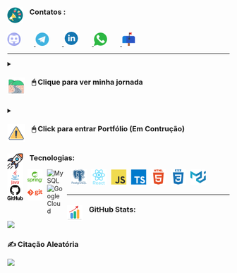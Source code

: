### Contatos : <img align="left" alt="Foguete" width="35px" style="padding-right:15px;" src="https://raw.githubusercontent.com/fernandodelgadoazevedo/fernandodelgadoazevedo/fa922e6090bc3b9c9bf4b317d075a0c501731250/imgs/contatos/megaphone-svgrepo-com.svg"/>

<br>
<a href="https://discord.gg/FernandoAzevedo#8268">
  <img alt="Java" width="30px" style="padding-right:30px;" src="https://github.com/fernandodelgadoazevedo/fernandodelgadoazevedo/blob/main/imgs/contatos/discord.svg"/>
</a>
<a href="https://web.telegram.org/k/#@FernandoAzevedo">
  <img alt="Java" width="30px" style="padding-right:30px;" src="https://github.com/fernandodelgadoazevedo/fernandodelgadoazevedo/blob/main/imgs/contatos/telegram.svg"/>
</a>
<a href="https://www.linkedin.com/in/fernandodazevedo">
  <img alt="Java" width="34px" style="padding-right:30px;" src="https://github.com/fernandodelgadoazevedo/fernandodelgadoazevedo/blob/main/imgs/contatos/linkedin.svg"/>
</a>
<a href="https://wa.me/5511983078800">
  <img alt="Java" width="30px" style="padding-right:30px;" src="https://github.com/fernandodelgadoazevedo/fernandodelgadoazevedo/blob/main/imgs/contatos/whatsapp-svgrepo-com.svg"/>
</a>
<a href="mailto:fernandodelgadoazevedo@gmail.com">
  <img alt="Java" width="30px" style="padding-right:30px;" src="https://github.com/fernandodelgadoazevedo/fernandodelgadoazevedo/blob/main/imgs/contatos/mailbox-svgrepo-com.svg"/>
</a>

---

<details>
<summary> <h3><img align="left" alt="Foguete" width="40px" style="padding-right:15px;" src="https://raw.githubusercontent.com/fernandodelgadoazevedo/fernandodelgadoazevedo/26c65e5b8805c90aa465484d5d4547921dc00ac8/imgs/tecw/asphalt-highway-journey-svgrepo-com%20(1).svg"/> 🖱 Clique para ver minha jornada</h3></summary>

 <h3>Sou um desenvolvedor (Dev) apaixonado por encontrar soluções que tornem a vida mais fácil.</h3>
    <p>Com mais de 10 anos de experiência em tecnologia, gestão de processos e equipes, adquiri bons conhecimentos nas regras de negócio e habilidades para compreender as histórias e codar. "Clique em ...ver mais"</p>
    <p>Acredito que posso contribuir com minha visão ampla e habilidades tanto em soft skills quanto em hard skills para ajudar na resolução de desafios e na construção de projetos de sucesso.</p>
    <p>Sou um profissional em transição de carreira que busca uma nova oportunidade no mercado de tecnologia.</p>
<h4>Destaque</h4>
<p>Entre os meus projetos relevantes, destaco:</p>
<ul>
  <li>Redução do tempo de contagem de estoque de 9 horas para apenas 3 horas, com a implantação de um sistema de inventário eletrônico de custo zero, na Ambev.</li>
  <li>Criação de um sistema centralizado de compras que resultou na redução de custos e melhoria do SLA na entrega, também na Ambev.</li>
  <li>Estruturação da área de faturamento e expedição, mapeamento de processos, implantação ERP, treinamento, monitorar e definir KPIs na TecnoWise.</li>
</ul>

<h3>Formações</h3>
<ul>
  <li>Desenvolvedor Web FullStack. 2023</li>
  <li>Pós-graduação em Gestão de Projetos com ênfase em Ágil. 2021</li>
  <li>Graduado em Administração. 2017</li>
</ul>

<h4>Habilidades</h4>
<ul>
  <li>Fullstack</li>
  <li>Front-end</li>
  <li>Back-end</li>
  <li>React</li>
  <li>TypeScript</li>
  <li>JavaScript</li>
  <li>HTML</li>
  <li>CSS</li>
  <li>Spring</li>
  <li>Java</li>
  <li>SQL</li>
  <li>Bancos de Dados</li>
  <li>Git</li>
  <li>Software Web</li>
  <li>Design UI/UX</li>
  <li>Excel Avançado</li>
  <li>Power BI</li>
</ul>

<h4>Características</h4>
<ul>
  <li>Comunicação</li>
  <li>Trabalho em equipe</li>
  <li>Criatividade</li>
  <li>Adaptabilidade</li>
  <li>Proatividade</li>
  <li>Flexibilidade</li>
  <li>Resolução de problemas</li>
  <li>Raciocínio lógico</li>
</ul>

"[Veja mais no Linkedin][Linkedin]"
</details>

##

<details>
<summary> <h3><img align="left" alt="Foguete" width="40px" style="padding-right:15px;" src="https://raw.githubusercontent.com/fernandodelgadoazevedo/fernandodelgadoazevedo/c0dd68c09d851c050bfc1cd412e2d1781f6ae4e5/imgs/tecw/construction-danger-exclamantion-svgrepo-com.svg"/> 🖱 Click para entrar Portfólio (Em Contrução)</h3></summary>

<details>
<summary> <h3><img align="left" alt="Foguete" width="40px" style="padding-right:15px;" src="https://github.com/fernandodelgadoazevedo/fernandodelgadoazevedo/blob/main/imgs/tecw/Designsfundo.png?raw=true"/> 🖱 Click para saber mais - PdP Poder Digital Periférico </h3></summary>
 <p><p/>
   <h4>Poder Digital Periférico</h4>
 <p>
Tem seu início como um MVP de rede social voltado para artistas e pessoas que têm ações sociais na comunidade e que precisam de alguma forma criar uma divulgação mais direta. Pedimos em criar com base em fatos reais e ajudar a comunidade a se promover.
   
 <p/> 
<!-- BEGIN CARDS -->
<!-- ![Pagina de Login](https://github.com/fernandodelgadoazevedo/fernandodelgadoazevedo/blob/main/imgs/pdp/pglogin.PNG?raw=true) -->

<img align="left" alt="Login" width="336px" height="168px" style="padding:100px;" src="https://github.com/fernandodelgadoazevedo/fernandodelgadoazevedo/blob/main/imgs/pdp/pglogin.PNG?raw=true"/>
  
  
<img align="center" alt="Região" width="336px" height="168px" style="padding:100px;" src="https://github.com/fernandodelgadoazevedo/fernandodelgadoazevedo/blob/main/imgs/pdp/pghome.PNG?raw=true"/>
  <p><p/>
  <p>O propósito é a criação de uma aplicação web para desktop, mas buscamos trazer alguma responsividade no MVP.<p/>
  
<img align="center" alt="Região" width="336px" height="168px" style="padding:100px;" src="https://github.com/fernandodelgadoazevedo/fernandodelgadoazevedo/blob/main/imgs/pdp/pgcomunidadedeskusercomun.PNG?raw=true"/>

<img align="center" alt="Região" width="336px" height="168px" style="padding:100px;" src="https://github.com/fernandodelgadoazevedo/fernandodelgadoazevedo/blob/main/imgs/pdp/pgcomunidadedesk.PNG?raw=true"/>
  
 <p><p/>
 <p>Um ponto super importante foi a questão da segurança. Apenas o usuário que fez a postagem pode apagar ou alterar. Para as regiões ou comunidades, apenas o usuário administrador tem acesso para excluir.<p/>
  
  
<img align="center" alt="Região" width="336px" height="168px" style="padding:100px;" src="https://github.com/fernandodelgadoazevedo/fernandodelgadoazevedo/blob/main/imgs/pdp/post.PNG?raw=true/">
  
<img align="center" alt="Região" width="336px" height="168px" style="padding:100px;" src="https://github.com/fernandodelgadoazevedo/fernandodelgadoazevedo/blob/main/imgs/pdp/todasaspostagens.PNG?raw=true"/>
  
  <p><p/>
 <p>A ideia é republicar qualquer URL das mais diversas redes sociais, como Youtube, Facebook, Instagram, Tiktok e outras. Pode incluir fotos e vídeos no formato *.mp4. Posso dizer que é possível postar qualquer coisa que tenha uma URL válida, e para isso utilizamos a estrutura switch case para renderizar todas as situações.<p/>
  <p>Também deixamos um espaço para breve comentário e para colocar a região ou comunidade a que o vídeo pertence.<p/>
  

<img align="center" alt="Região" width="320px" height="180px" style="padding:100px;" src="https://github.com/fernandodelgadoazevedo/fernandodelgadoazevedo/blob/main/imgs/pdp/Atualizarperfil.PNG?raw=true"/>
  
<img align="center" alt="Região" width="320px" height="180px" style="padding:100px;" src="https://github.com/fernandodelgadoazevedo/fernandodelgadoazevedo/blob/main/imgs/pdp/parallax.PNG?raw=true">
  
<img align="center" alt="Região" width="320px" height="180px" style="padding:100px;" src="https://github.com/fernandodelgadoazevedo/fernandodelgadoazevedo/blob/main/imgs/pdp/sobre.PNG?raw=true"/>
  
  <p><p/>
 <p>É possível também efetuar o ajuste no cadastro, não apenas do usuário, mas também da postagem e região. Além disso, deixamos uma parallax com a imagem que retrata uma entrada de comunidade e, mais abaixo, a equipe que criou o projeto do backend ao frontend.<p/>
  
<!-- END CARDS -->
<p><p/>  
  
  
  "[Acesse nosso MVP e deixe seu comentário.][PdP]"
  
 
  
</details>
  
<details>

<summary> <h3><img align="left" alt="Foguete" width="40px" style="padding-right:15px;" src="https://raw.githubusercontent.com/fernandodelgadoazevedo/fernandodelgadoazevedo/17718a6b2a0cb3eb44e2420ffec8c2cb3140f313/imgs/tecw/blogger-color-svgrepo-com.svg"/> 🖱 Click para saber mais - (Em Construção) Blog Azevedo </h3></summary>
  
</details>

</details>

##


### Tecnologias: <img align="left" alt="Foguete" width="35px" style="padding-right:15px;" src="https://raw.githubusercontent.com/fernandodelgadoazevedo/fernandodelgadoazevedo/99925bcc95bc126a3f712db3b9a8c9c2d84fb96a/imgs/teconologias/foguete.svg"/>

<img align="left" alt="Java" width="35px" style="padding-right:10px;" src="https://raw.githubusercontent.com/fernandodelgadoazevedo/fernandodelgadoazevedo/cba9c2447609c4781407237d8bff7f973751e36d/imgs/tecw/java-original-wordmark.svg"/>
<img align="left" alt="Spring" width="35px" style="padding-right:10px;" src="https://raw.githubusercontent.com/fernandodelgadoazevedo/fernandodelgadoazevedo/cba9c2447609c4781407237d8bff7f973751e36d/imgs/tecw/spring-original-wordmark.svg"/>
<img align="left" alt="MySQL" width="45px" style="padding-right:10px;" src="https://raw.githubusercontent.com/fernandodelgadoazevedo/devicon/1f15a183db812b53e4f2435a5a9e2cb2c9d50b0c/icons/mysql/mysql-original-wordmark.svg"/>
<img align="left" alt="PostgreSQL" width="35px" style="padding-right:10px;" src="https://raw.githubusercontent.com/fernandodelgadoazevedo/fernandodelgadoazevedo/cba9c2447609c4781407237d8bff7f973751e36d/imgs/tecw/postgresql-plain-wordmark.svg"/>
<img align="left" alt="React" width="35px" style="padding-right:10px;" src="https://raw.githubusercontent.com/fernandodelgadoazevedo/fernandodelgadoazevedo/cba9c2447609c4781407237d8bff7f973751e36d/imgs/tecw/react-original-wordmark.svg"/>
<img align="left" alt="JavaScript" width="35px" style="padding-right:10px;" src="https://raw.githubusercontent.com/fernandodelgadoazevedo/fernandodelgadoazevedo/cba9c2447609c4781407237d8bff7f973751e36d/imgs/tecw/javascript-original.svg"/>
<img align="left" alt="TypeScript" width="35px" style="padding-right:10px;" src="https://raw.githubusercontent.com/fernandodelgadoazevedo/fernandodelgadoazevedo/cba9c2447609c4781407237d8bff7f973751e36d/imgs/tecw/typescript-plain.svg"/>
<img align="left" alt="HTML" width="35px" style="padding-right:10px;" src="https://raw.githubusercontent.com/fernandodelgadoazevedo/fernandodelgadoazevedo/cba9c2447609c4781407237d8bff7f973751e36d/imgs/tecw/html5-plain-wordmark.svg"/>
<img align="left" alt="CSS" width="35px" style="padding-right:10px;" src="https://raw.githubusercontent.com/fernandodelgadoazevedo/fernandodelgadoazevedo/cba9c2447609c4781407237d8bff7f973751e36d/imgs/tecw/css3-plain-wordmark.svg"/>
<img align="left" alt="Material-UI" width="35px" style="padding-right:10px;" src="https://raw.githubusercontent.com/fernandodelgadoazevedo/fernandodelgadoazevedo/cba9c2447609c4781407237d8bff7f973751e36d/imgs/tecw/materialui-original.svg"/>
<img align="left" alt="GitHub" width="35px" style="padding-right:10px;" src="https://raw.githubusercontent.com/fernandodelgadoazevedo/fernandodelgadoazevedo/cba9c2447609c4781407237d8bff7f973751e36d/imgs/tecw/github-original-wordmark.svg"/>
<img align="left" alt="Git" width="35px" style="padding-right:10px;" src="https://raw.githubusercontent.com/fernandodelgadoazevedo/fernandodelgadoazevedo/cba9c2447609c4781407237d8bff7f973751e36d/imgs/tecw/git-plain-wordmark.svg"/>
<img align="left" alt="GoogleCloud" width="35px" style="padding-right:10px;" src="https://raw.githubusercontent.com/fernandodelgadoazevedo/devicon/1f15a183db812b53e4f2435a5a9e2cb2c9d50b0c/icons/googlecloud/googlecloud-original.svg"/>

<br>
<br>

###
---

### GitHub Stats: <img align="left" alt="Stats" width="35px" style="padding-right:15px;" src="https://raw.githubusercontent.com/fernandodelgadoazevedo/fernandodelgadoazevedo/94efc1ab1afefa04fcf54507d638c535baa6c49d/imgs/tecw/increase-stats-svgrepo-com.svg"/>
![](https://github-readme-stats.vercel.app/api?username=fernandodelgadoazevedo&theme=darcula&hide_border=true&include_all_commits=true&count_private=false)<br/>



### ✍️ Citação Aleatória
![](https://quotes-github-readme.vercel.app/api?type=horizontal&theme=merko)



[Linkedin]: https://www.linkedin.com/in/fernandodazevedo
[PdP]: https://poderdigitalperiferico.netlify.app/


